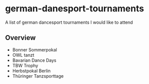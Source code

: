 # german-danesport-tournaments
A list of german dancesport tournaments I would like to attend

## Overview

- Bonner Sommerpokal
- OWL tanzt
- Bavarian Dance Days
- TBW Trophy
- Herbstpokal Berlin
- Thüringer Tanzsporttage
